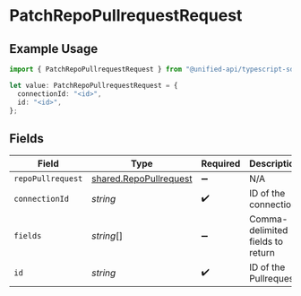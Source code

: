 # PatchRepoPullrequestRequest

## Example Usage

```typescript
import { PatchRepoPullrequestRequest } from "@unified-api/typescript-sdk/sdk/models/operations";

let value: PatchRepoPullrequestRequest = {
  connectionId: "<id>",
  id: "<id>",
};
```

## Fields

| Field                                                                   | Type                                                                    | Required                                                                | Description                                                             |
| ----------------------------------------------------------------------- | ----------------------------------------------------------------------- | ----------------------------------------------------------------------- | ----------------------------------------------------------------------- |
| `repoPullrequest`                                                       | [shared.RepoPullrequest](../../../sdk/models/shared/repopullrequest.md) | :heavy_minus_sign:                                                      | N/A                                                                     |
| `connectionId`                                                          | *string*                                                                | :heavy_check_mark:                                                      | ID of the connection                                                    |
| `fields`                                                                | *string*[]                                                              | :heavy_minus_sign:                                                      | Comma-delimited fields to return                                        |
| `id`                                                                    | *string*                                                                | :heavy_check_mark:                                                      | ID of the Pullrequest                                                   |